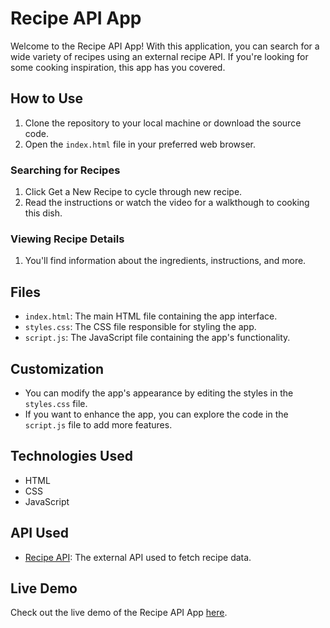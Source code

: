 # Recipe API App

Welcome to the Recipe API App! With this application, you can search for a wide variety of recipes using an external recipe API. If you're looking for some cooking inspiration, this app has you covered.

## How to Use

1. Clone the repository to your local machine or download the source code.
2. Open the `index.html` file in your preferred web browser.

### Searching for Recipes

1. Click Get a New Recipe to cycle through new recipe.
2. Read the instructions or watch the video for a walkthough to cooking this dish.

### Viewing Recipe Details

1. You'll find information about the ingredients, instructions, and more.

## Files

- `index.html`: The main HTML file containing the app interface.
- `styles.css`: The CSS file responsible for styling the app.
- `script.js`: The JavaScript file containing the app's functionality.

## Customization

- You can modify the app's appearance by editing the styles in the `styles.css` file.
- If you want to enhance the app, you can explore the code in the `script.js` file to add more features.

## Technologies Used

- HTML
- CSS
- JavaScript

## API Used

- [Recipe API](https://www.themealdb.com/): The external API used to fetch recipe data.

## Live Demo

Check out the live demo of the Recipe API App [here](https://tylercodes-11.github.io/recipeapp).
